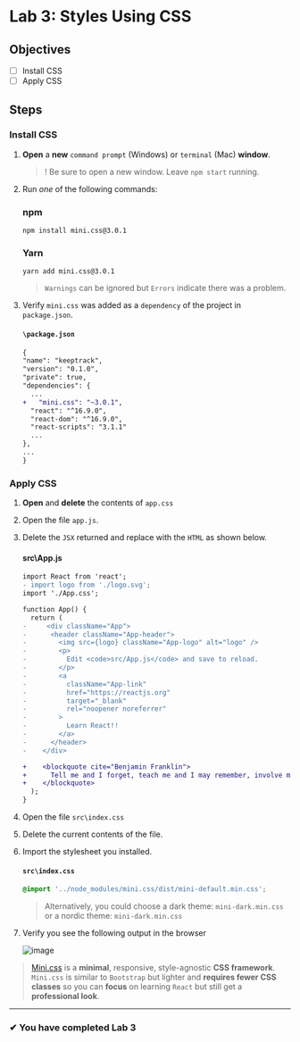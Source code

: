 # Lab 3: Styles Using CSS

## Objectives

- [ ] Install CSS
- [ ] Apply CSS

## Steps

### Install CSS

1.  **Open** a **new** `command prompt` (Windows) or `terminal` (Mac) **window**.
    > ! Be sure to open a new window. Leave `npm start` running.
2.  Run _one_ of the following commands:

    ### npm

    ```
    npm install mini.css@3.0.1
    ```

    ### Yarn

    ```
    yarn add mini.css@3.0.1
    ```

    > `Warnings` can be ignored but `Errors` indicate there was a problem.

3.  Verify `mini.css` was added as a `dependency` of the project in `package.json`.

    #### `\package.json`

    ```diff
    {
    "name": "keeptrack",
    "version": "0.1.0",
    "private": true,
    "dependencies": {
      ...
    +   "mini.css": "~3.0.1",
      "react": "^16.9.0",
      "react-dom": "^16.9.0",
      "react-scripts": "3.1.1"
      ...
    },
    ...
    }
    ```

### Apply CSS

1. **Open** and **delete** the contents of `app.css`
2. Open the file `app.js`.
3. Delete the `JSX` returned and replace with the `HTML` as shown below.

   #### src\App.js

   ```diff
   import React from 'react';
   - import logo from './logo.svg';
   import './App.css';

   function App() {
     return (
   -     <div className="App">
   -      <header className="App-header">
   -        <img src={logo} className="App-logo" alt="logo" />
   -        <p>
   -          Edit <code>src/App.js</code> and save to reload.
   -        </p>
   -        <a
   -          className="App-link"
   -          href="https://reactjs.org"
   -          target="_blank"
   -          rel="noopener noreferrer"
   -        >
   -          Learn React!!
   -        </a>
   -      </header>
   -    </div>

   +    <blockquote cite="Benjamin Franklin">
   +      Tell me and I forget, teach me and I may remember, involve me +and I learn.
   +    </blockquote>
     );
   }
   ```

4. Open the file `src\index.css`
5. Delete the current contents of the file.
6. Import the stylesheet you installed.
   #### `src\index.css`
   ```css
   @import '../node_modules/mini.css/dist/mini-default.min.css';
   ```
   > Alternatively, you could choose a dark theme: `mini-dark.min.css` or a nordic theme: `mini-dark.min.css`
7. Verify you see the following output in the browser

   ![image](https://user-images.githubusercontent.com/1474579/64926635-c2eb9f80-d7cd-11e9-8ff7-84660d706ff9.png)

> [Mini.css](https://minicss.org/) is a **minimal**, responsive, style-agnostic **CSS framework**. `Mini.css` is similar to `Bootstrap` but lighter and **requires fewer CSS classes** so you can **focus** on learning `React` but still get a **professional look**.

---

### &#10004; You have completed Lab 3
